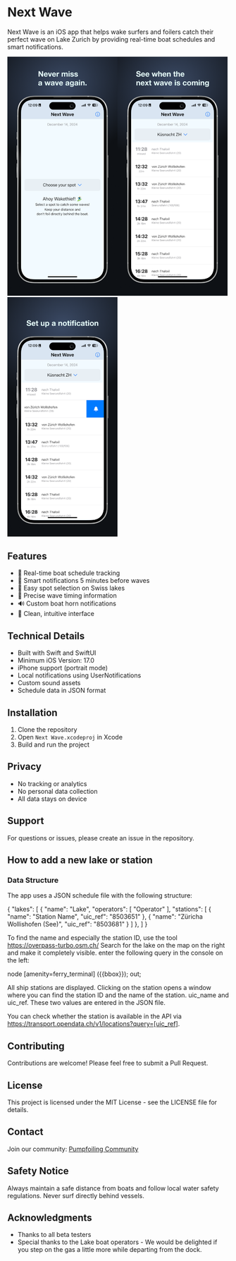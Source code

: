 # Next Wave

Next Wave is an iOS app that helps wake surfers and foilers catch their perfect wave on Lake Zurich by providing real-time boat schedules and smart notifications.

<img src="Screenshots/next-wave1.png" alt="Screenshot1" width="250"><img src="Screenshots/next-wave2.png" alt="Screenshot2" width="250"><img src="Screenshots/next-wave3.png" alt="Screenshot3" width="250">

## Features

- 🌊 Real-time boat schedule tracking
- 🔔 Smart notifications 5 minutes before waves
- 📍 Easy spot selection on Swiss lakes
- 🎯 Precise wave timing information
- 🔊 Custom boat horn notifications
- 🎨 Clean, intuitive interface

## Technical Details

- Built with Swift and SwiftUI
- Minimum iOS Version: 17.0
- iPhone support (portrait mode)
- Local notifications using UserNotifications
- Custom sound assets
- Schedule data in JSON format

## Installation

1. Clone the repository
2. Open `Next Wave.xcodeproj` in Xcode
3. Build and run the project

## Privacy

- No tracking or analytics
- No personal data collection
- All data stays on device

## Support

For questions or issues, please create an issue in the repository.


## How to add a new lake or station

### Data Structure

The app uses a JSON schedule file with the following structure:

{
    "lakes": [
        {
            "name": "Lake",
            "operators": [
                "Operator"
            ],
            "stations": [
                {
                    "name": "Station Name",
                    "uic_ref": "8503651"
                },
                {
                    "name": "Züricha Wollishofen (See)",
                    "uic_ref": "8503681"
                }
            ]
        },
    ]
}

To find the name and especially the station ID, use the tool https://overpass-turbo.osm.ch/ 
Search for the lake on the map on the right and make it completely visible. enter the following query in the console on the left:

node
  [amenity=ferry_terminal]
  ({{bbox}});
out;

All ship stations are displayed. Clicking on the station opens a window where you can find the station ID and the name of the station. uic_name and uic_ref. These two values are entered in the JSON file.

You can check whether the station is available in the API via https://transport.opendata.ch/v1/locations?query=[uic_ref].

## Contributing

Contributions are welcome! Please feel free to submit a Pull Request.

## License

This project is licensed under the MIT License - see the LICENSE file for details.

## Contact

Join our community: [Pumpfoiling Community](https://pumpfoiling.community)

## Safety Notice

Always maintain a safe distance from boats and follow local water safety regulations. Never surf directly behind vessels.

## Acknowledgments

- Thanks to all beta testers
- Special thanks to the Lake boat operators - We would be delighted if you step on the gas a little more while departing from the dock.
